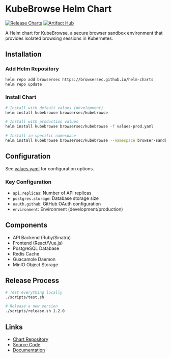 # KubeBrowse Helm Chart

[![Release Charts](https://github.com/browsersec/helm-charts/actions/workflows/release.yml/badge.svg)](https://github.com/browsersec/helm-charts/actions/workflows/release.yml) [![Artifact Hub](https://img.shields.io/endpoint?url=https://artifacthub.io/badge/repository/kubebrowse)](https://artifacthub.io/packages/search?repo=kubebrowse)

A Helm chart for KubeBrowse, a secure browser sandbox environment that provides isolated browsing sessions in Kubernetes.

## Installation

### Add Helm Repository

```bash
helm repo add browsersec https://browsersec.github.io/helm-charts
helm repo update
```

### Install Chart

```bash
# Install with default values (development)
helm install kubebrowse browsersec/kubebrowse

# Install with production values
helm install kubebrowse browsersec/kubebrowse -f values-prod.yaml

# Install in specific namespace
helm install kubebrowse browsersec/kubebrowse --namespace browser-sandbox --create-namespace
```

## Configuration

See [values.yaml](./values.yaml) for configuration options.

### Key Configuration

- `api.replicas`: Number of API replicas
- `postgres.storage`: Database storage size
- `oauth.github`: GitHub OAuth configuration
- `environment`: Environment (development/production)

## Components

- API Backend (Ruby/Sinatra)
- Frontend (React/Vue.js)
- PostgreSQL Database
- Redis Cache
- Guacamole Daemon
- MinIO Object Storage

## Release Process

```bash
# Test everything locally
./scripts/test.sh

# Release a new version
./scripts/release.sh 1.2.0
```

## Links

- [Chart Repository](https://browsersec.github.io/helm-charts)
- [Source Code](https://github.com/browsersec/KubeBrowse)
- [Documentation](https://github.com/browsersec/KubeBrowse/wiki)
